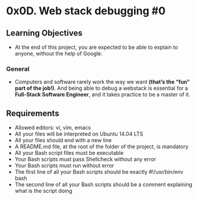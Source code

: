 # 0x0D. Web stack debugging #0

## Learning Objectives

* At the end of this project, you are expected to be able to explain to anyone, without the help of Google:

### General

* Computers and software rarely work the way we want **(that’s the “fun” part of the job!)**. And being able to debug a webstack is essential for a **Full-Stack Software Engineer**, and it takes practice to be a master of it.

## Requirements

* Allowed editors: vi, vim, emacs
* All your files will be interpreted on Ubuntu 14.04 LTS
* All your files should end with a new line
* A README.md file, at the root of the folder of the project, is mandatory
* All your Bash script files must be executable
* Your Bash scripts must pass Shellcheck without any error
* Your Bash scripts must run without error
* The first line of all your Bash scripts should be exactly #!/usr/bin/env bash
* The second line of all your Bash scripts should be a comment explaining what is the script doing
